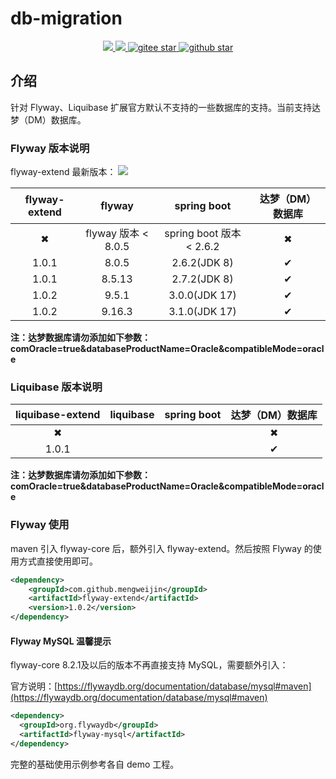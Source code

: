 # db-migration
<p align="center">
	<a target="_blank" href="https://github.com/mengweijin/flyway-extend/blob/master/LICENSE">
		<img src="https://img.shields.io/badge/license-Apache2.0-blue.svg" />
	</a>
	<a target="_blank" href="https://www.oracle.com/technetwork/java/javase/downloads/index.html">
		<img src="https://img.shields.io/badge/JDK-8+-green.svg" />
	</a>
	<a target="_blank" href="https://gitee.com/mengweijin/flyway-extend/stargazers">
		<img src="https://gitee.com/mengweijin/flyway-extend/badge/star.svg?theme=dark" alt='gitee star'/>
	</a>
	<a target="_blank" href='https://github.com/mengweijin/flyway-extend'>
		<img src="https://img.shields.io/github/stars/mengweijin/flyway-extend.svg?style=social" alt="github star"/>
	</a>
</p>

## 介绍
针对 Flyway、Liquibase 扩展官方默认不支持的一些数据库的支持。当前支持达梦（DM）数据库。

### Flyway 版本说明 	
flyway-extend 最新版本：
<a target="_blank" href="https://search.maven.org/search?q=g:%22com.github.mengweijin%22%20AND%20a:%22flyway-extend%22">
    <img src="https://img.shields.io/maven-central/v/com.github.mengweijin/flyway-extend" />
</a>

| flyway-extend |      flyway       |      spring boot       | 达梦（DM）数据库 |
|:-------------:|:-----------------:|:----------------------:|:---------:|
|   &#10006;    | flyway 版本 < 8.0.5 | spring boot 版本 < 2.6.2 | &#10006;  |
|     1.0.1     |       8.0.5       |      2.6.2(JDK 8)      | &#10004;  |
|     1.0.1     |      8.5.13       |      2.7.2(JDK 8)      | &#10004;  |
|     1.0.2     |       9.5.1       |     3.0.0(JDK 17)      | &#10004;  |
|     1.0.2     |      9.16.3       |     3.1.0(JDK 17)      | &#10004;  |

**注：达梦数据库请勿添加如下参数：comOracle=true&databaseProductName=Oracle&compatibleMode=oracle**

### Liquibase 版本说明
| liquibase-extend | liquibase | spring boot | 达梦（DM）数据库 |
|:----------------:|:---------:|:-----------:|:---------:|
|     &#10006;     |           |             | &#10006;  |
|      1.0.1       |           |             | &#10004;  |


**注：达梦数据库请勿添加如下参数：comOracle=true&databaseProductName=Oracle&compatibleMode=oracle**

### Flyway 使用
maven 引入 flyway-core 后，额外引入 flyway-extend。然后按照 Flyway 的使用方式直接使用即可。
```xml
<dependency>
    <groupId>com.github.mengweijin</groupId>
    <artifactId>flyway-extend</artifactId>
    <version>1.0.2</version>
</dependency>
```

#### Flyway MySQL 温馨提示
flyway-core 8.2.1及以后的版本不再直接支持 MySQL，需要额外引入：

官方说明：[https://flywaydb.org/documentation/database/mysql#maven](https://flywaydb.org/documentation/database/mysql#maven)
```xml
<dependency>
  <groupId>org.flywaydb</groupId>
  <artifactId>flyway-mysql</artifactId>
</dependency>
```

完整的基础使用示例参考各自 demo 工程。